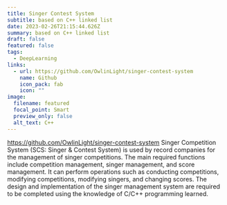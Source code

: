 ```yaml
---
title: Singer Contest System
subtitle: based on C++ linked list
date: 2023-02-26T21:15:44.626Z
summary: based on C++ linked list
draft: false
featured: false
tags:
  - DeepLearning
links:
  - url: https://github.com/OwlinLight/singer-contest-system
    name: Github
    icon_pack: fab
    icon: ""
image:
  filename: featured
  focal_point: Smart
  preview_only: false
  alt_text: C++
---
```

<i class="fab fa-github"></i><https://github.com/OwlinLight/singer-contest-system>
Singer Competition System (SCS: Singer & Contest System) is used by record companies for the management of singer competitions. The main required functions include competition management, singer management, and score management. It can perform operations such as conducting competitions, modifying competitions, modifying singers, and changing scores. The design and implementation of the singer management system are required to be completed using the knowledge of C/C++ programming learned.